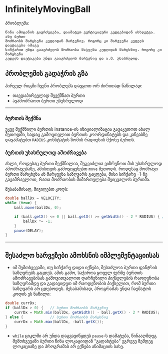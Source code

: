# InfinitelyMovingBall

პრობლემა:
```
წინა ამოცანის გაგრძელება, დაამატეთ ვერტიკალური კედლებიდან ასხლეტვა. ანუ ბურთი
მოძრაობს მარცხენა კედლიდან მარჯვნივ. როგორც კი მარჯვენა კედელს დაეტაკება იმავე
სიჩქარით უნდა გააგრძელოს მოძრაობა მაჯვენა კედლიდან მარცხნივ. როგორც კი მარცხენა
კედელს დაეტაკება უნდა გააგრძელოს მარჯვნივ და ა.შ. უსასრულოდ.
```

## პრობლემის გადაჭრის გზა
პირველ რიგში ჩვენი პრობლემა დავყოთ ორ ძირითად ნაწილად:
* თავდაპირველად შევქმნათ ბურთი
* ავამოძრაოთ ბურთი უსუსრულოდ
---

### ბურთის შექმნა
უკვე შექმნილი ბურთის instance-ის ინიციალიზაცია გავაკეთოთ ახალ მეთოდში, სადაც გამოვთვლით ბურთის კოორდინატებს 
და კანვასზე დავამატებთ `RADIUS` კონსტატის ზომის რადიუსის მქონე ბურთს.

### ბურთის უსასრულოდ ამოძრავება
ახლა, როდესაც ბურთი შექმნილია, შეგვიძლია ვიზრუნოთ მის უსასრულოდ ამოძრავებაზე, ამისთვის გამოვიყენებთ `move` 
მეთოდს. როდესაც მოძრავი ბურთი მარცხენა ან მარჯვენა საზღვარს გაცდება, მისი სიჩქარე -1-ზე გავამრავლოთ, 
რათა მოძრაობის მიმართულება შეიცვალოს ბურთმა. 

შესაბამისად, მივიღებთ კოდს:
```java
double ballDx = VELOCITY;
while (true) {
    ball.move(ballDx, 0);

    if (ball.getX() <= 0 || ball.getX() >= getWidth() - 2 * RADIUS) { // ბურთმა მიაღწია საზღვრებს
        ballDx *= -1;
    }
    pause(DELAY);
}
```

---

## შესაძლო ხარვეზები ამოხსნის იმპლემენტაციისას
- იმ შემთხვევაში, თუ სიჩქარე დიდი იქნება, შესაძლოა ბურთი ფანჯრის საზღვრებს გაცდეს. ამის გამო, 
საჭიროა ყოველ ჯერზე ბურთის ამოძრავებისას გამოვითვალოთ დარჩენილი პიქსელების რაოდენობა საზღვრამდე
და გადავიდეთ იმ რაოდენობის პიქსელით, რომ ბურთი საზღვარს არ ცდებოდეს.
შესაბამისად, პროგრამას უნდა ჩაემატოს კოდის ეს ნაწილი:
```java
double currDx;
if (ballDx > 0) {   // ბურთი მოძრაობს მარჯვნივ 
    currDx = Math.min(ballDx, getWidth() - ball.getX() - 2 * RADIUS);
} else {            // ბურთი მოძრაობს მარცხნივ
    currDx = Math.max(ballDx, -ball.getX());
}
```
- `while` ციკლში არ უნდა დაგვავიწყდეს `pause`-ს დამატება, წინააღმდეგ შემთხვევაში ბურთი 
წინა ლოკაციიდან "გადახტება" ეგრევე შემდეგ ლოკაციაზე და პროგრამას არ ექნება ანიმაციის სახე.

